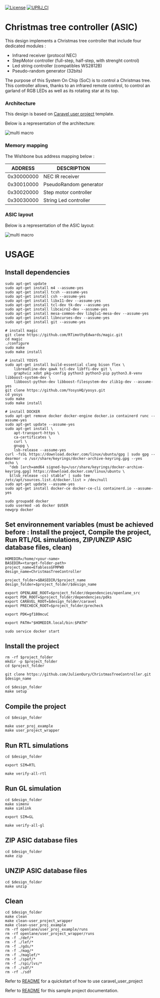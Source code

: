 [![License](https://img.shields.io/badge/License-Apache%202.0-blue.svg)](https://opensource.org/licenses/Apache-2.0) [![UPRJ_CI](https://github.com/JulienOury/ChristmasTreeController/actions/workflows/user_project_ci.yml/badge.svg)](https://github.com/JulienOury/ChristmasTreeController/actions/workflows/user_project_ci.yml)

# Christmas tree controller (ASIC)

This design implements a Christmas tree controller that include four dedicated modules :
 - Infrared receiver (protocol NEC)
 - StepMotor controller (full-step, half-step, with strenght control)
 - Led string controller (compatibles WS2812B)
 - Pseudo-random generator (32bits)

The purpose of this System On Chip (SoC) is to control a Christmas tree. This controller allows, thanks to an infrared remote control, to control an garland of RGB LEDs as well as its rotating star at its top.

### Architecture

This design is based on [Caravel user project](https://github.com/efabless/caravel_user_project.git) template.

Below is a representation of the architecture:

![multi macro](pictures/soc_architecture.png)


### Memory mapping

The Wishbone bus address mapping below :

| ADDRESS | DESCRIPTION |
| ------ | ------ |
| 0x30000000 | NEC IR receiver |
| 0x30010000 | PseudoRandom generator |
| 0x30020000 | Step motor controller |
| 0x30030000 | String Led controller |


### ASIC layout

Below is a representation of the ASIC layout:

![multi macro](pictures/layout.png)


# USAGE
## Install dependencies
```
sudo apt-get update
sudo apt-get install m4 --assume-yes
sudo apt-get install tcsh --assume-yes
sudo apt-get install csh --assume-yes
sudo apt-get install libx11-dev --assume-yes
sudo apt-get install tcl-dev tk-dev --assume-yes
sudo apt-get install libcairo2-dev --assume-yes
sudo apt-get install mesa-common-dev libglu1-mesa-dev --assume-yes
sudo apt-get install libncurses-dev --assume-yes
sudo apt-get install git --assume-yes

# install magic
git clone https://github.com/RTimothyEdwards/magic.git
cd magic
./configure 
sudo make
sudo make install
 
# install YOSYS
sudo apt-get install build-essential clang bison flex \
	libreadline-dev gawk tcl-dev libffi-dev git \
	graphviz xdot pkg-config python3 python3-pip python3.8-venv libboost-system-dev \
	libboost-python-dev libboost-filesystem-dev zlib1g-dev --assume-yes
git clone https://github.com/YosysHQ/yosys.git
cd yosys
sudo make
sudo make install

# install DOCKER
sudo apt-get remove docker docker-engine docker.io containerd runc --assume-yes
sudo apt-get update --assume-yes
sudo apt-get install \
    apt-transport-https \
    ca-certificates \
    curl \
    gnupg \
    lsb-release --assume-yes
curl -fsSL https://download.docker.com/linux/ubuntu/gpg | sudo gpg --dearmor -o /usr/share/keyrings/docker-archive-keyring.gpg --yes
echo \
  "deb [arch=amd64 signed-by=/usr/share/keyrings/docker-archive-keyring.gpg] https://download.docker.com/linux/ubuntu \
  $(lsb_release -cs) stable" | sudo tee /etc/apt/sources.list.d/docker.list > /dev/null
sudo apt-get update --assume-yes
sudo apt-get install docker-ce docker-ce-cli containerd.io --assume-yes

sudo groupadd docker
sudo usermod -aG docker $USER
newgrp docker
```
## Set environnement variables (must be achieved before : Install the project, Compile the project, Run RTL/GL simulations, ZIP/UNZIP ASIC database files, clean)
```
HOMEDIR=/home/<your-name>
BASEDIR=<target-folder-path>
project_name=EfablessGFMPW0
design_name=ChristmasTreeController

project_folder=$BASEDIR/$project_name
design_folder=$project_folder/$design_name

export OPENLANE_ROOT=$project_folder/dependencies/openlane_src
export PDK_ROOT=$project_folder/dependencies/pdks
export CARAVEL_ROOT=$design_folder/caravel
export PRECHECK_ROOT=$project_folder/precheck

export PDK=gf180mcuC

export PATH="$HOMEDIR.local/bin:$PATH"

sudo service docker start
```
## Install the project
```
rm -rf $project_folder
mkdir -p $project_folder
cd $project_folder

git clone https://github.com/JulienOury/ChristmasTreeController.git $design_name

cd $design_folder
make setup
```
## Compile the project
```
cd $design_folder

make user_proj_example
make user_project_wrapper
```
## Run RTL simulations
```
cd $design_folder

export SIM=RTL

make verify-all-rtl
```

## Run GL simulation
```
cd $design_folder
make simenv
make simlink

export SIM=GL

make verify-all-gl
```
## ZIP ASIC database files
```
cd $design_folder
make zip
```
## UNZIP ASIC database files
```
cd $design_folder
make unzip
```
## Clean
```
cd $design_folder
make clean
make clean-user_project_wrapper
make clean-user_proj_example
rm -rf openlane/user_proj_example/runs
rm -rf openlane/user_project_wrapper/runs
rm -f ./def/*
rm -f ./lef/*
rm -f ./gds/*
rm -f ./mag/*
rm -f ./maglef/*
rm -f ./spef/*
rm -f ./spi/lvs/*
rm -f ./sdf/*
rm -rf ./sdf
```

Refer to [README](docs/source/index.rst#section-quickstart) for a quickstart of how to use caravel_user_project

Refer to [README](docs/source/index.rst) for this sample project documentation.
